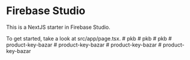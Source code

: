 # Firebase Studio

This is a NextJS starter in Firebase Studio.

To get started, take a look at src/app/page.tsx.
#   p k b  
 #   p k b  
 #   p k b  
 #   p r o d u c t - k e y - b a z a r  
 #   p r o d u c t - k e y - b a z a r  
 #   p r o d u c t - k e y - b a z a r  
 #   p r o d u c t - k e y - b a z a r  
 